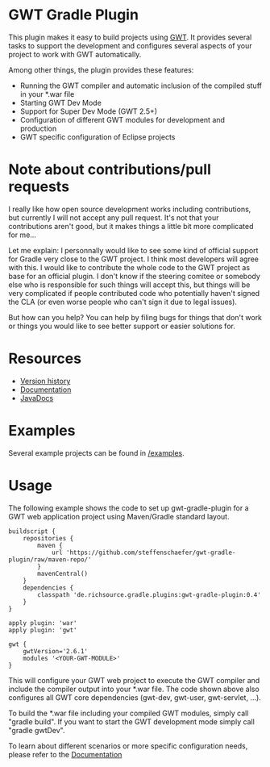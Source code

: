 # GWT Gradle Plugin

This plugin makes it easy to build projects using [GWT](http://www.gwtproject.org/). It provides several tasks to support the development and configures several aspects of your project to work with GWT automatically.

Among other things, the plugin provides these features:

* Running the GWT compiler and automatic inclusion of the compiled stuff in your *.war file
* Starting GWT Dev Mode
* Support for Super Dev Mode (GWT 2.5+)
* Configuration of different GWT modules for development and production
* GWT specific configuration of Eclipse projects

# Note about contributions/pull requests

I really like how open source development works including contributions, but currently I will not accept any pull request. It's not that your contributions aren't good, but it makes things a little bit more complicated for me...

Let me explain: I personnally would like to see some kind of official support for Gradle very close to the GWT project. I think most developers will agree with this. I would like to contribute the whole code to the GWT project as base for an official plugin. I don't know if the steering comitee or somebody else who is responsible for such things will accept this, but things will be very complicated if people contributed code who potentially haven't signed the CLA (or even worse people who can't sign it due to legal issues).

But how can you help?
You can help by filing bugs for things that don't work or things you would like to see better support or easier solutions for.

# Resources

* [Version history](http://steffenschaefer.github.io/gwt-gradle-plugin/versions.html)
* [Documentation][doc]
* [JavaDocs][javadoc]

# Examples

Several example projects can be found in [/examples](examples).

# Usage

The following example shows the code to set up gwt-gradle-plugin for a GWT web application project using Maven/Gradle standard layout.

    buildscript {
        repositories {
            maven {
                url 'https://github.com/steffenschaefer/gwt-gradle-plugin/raw/maven-repo/'
            }
            mavenCentral()
        }
        dependencies {
            classpath 'de.richsource.gradle.plugins:gwt-gradle-plugin:0.4'
        }
    }

    apply plugin: 'war'
    apply plugin: 'gwt'

    gwt {
        gwtVersion='2.6.1'
        modules '<YOUR-GWT-MODULE>'
    }
    
This will configure your GWT web project to execute the GWT compiler and include the compiler output into your *.war file. The code shown above also configures all GWT core dependencies (gwt-dev, gwt-user, gwt-servlet, ...).

To build the *.war file including your compiled GWT modules, simply call "gradle build".
If you want to start the GWT development mode simply call "gradle gwtDev".

To learn about different scenarios or more specific configuration needs, please refer to the [Documentation][doc]

[doc]: http://steffenschaefer.github.io/gwt-gradle-plugin/doc/latest/
[javadoc]: http://steffenschaefer.github.io/gwt-gradle-plugin/doc/latest/javadoc/
